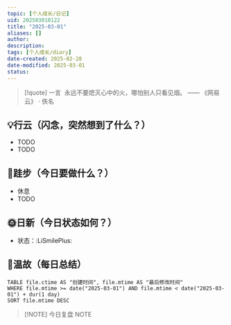 ```yaml
---
topic: [个人成长/日记]
uid: 202503010122
title: "2025-03-01"
aliases: []
author: 
description: 
tags: [个人成长/diary]
date-created: 2025-02-28
date-modified: 2025-03-01
status: 
---
```


> [!quote] 一言
 永远不要熄灭心中的火，哪怕别人只看见烟。 —— 《网易云》 · 佚名

## 💡行云（闪念，突然想到了什么？）

- TODO
- TODO

## 🦶跬步（今日要做什么？）

- 休息
- TODO

## 🌞日新（今日状态如何？）

- 状态：:LiSmilePlus:

## 🌙温故（每日总结）

```dataview
TABLE file.ctime AS "创建时间", file.mtime AS "最后修改时间"
WHERE file.mtime >= date("2025-03-01") AND file.mtime < date("2025-03-01") + dur(1 day)
SORT file.mtime DESC
```

> [!NOTE] 今日复盘
> NOTE
